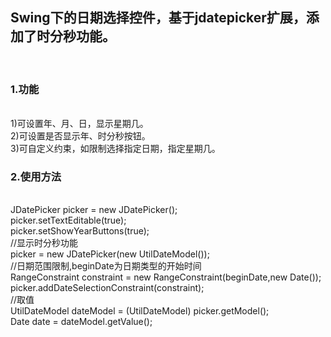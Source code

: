 <h2>Swing下的日期选择控件，基于jdatepicker扩展，添加了时分秒功能。</h2><br />
<h3>1.功能</h3><br />
  1)可设置年、月、日，显示星期几。<br />
  2)可设置是否显示年、时分秒按钮。<br />
  3)可自定义约束，如限制选择指定日期，指定星期几。<br />
<h3>2.使用方法 </h3><br />
JDatePicker picker = new JDatePicker(); <br />
picker.setTextEditable(true);<br />
picker.setShowYearButtons(true);<br />
//显示时分秒功能<br />
picker = new JDatePicker(new UtilDateModel());<br />
//日期范围限制,beginDate为日期类型的开始时间<br />
  RangeConstraint constraint = new RangeConstraint(beginDate,new Date());<br />
	picker.addDateSelectionConstraint(constraint);<br />
//取值<br />
 UtilDateModel dateModel =  (UtilDateModel) picker.getModel();<br />
 Date date = dateModel.getValue();<br />

